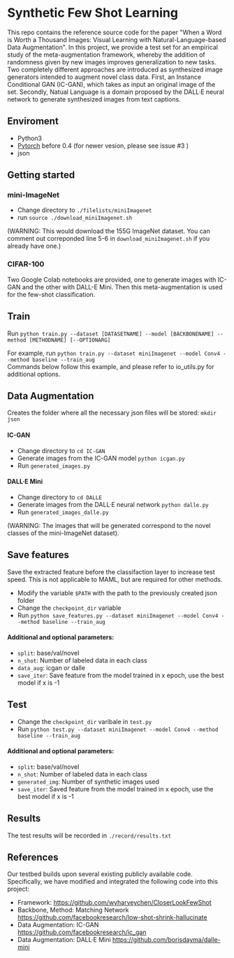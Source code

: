 # Synthetic Few Shot Learning
This repo contains the reference source code for the paper "When a Word is Worth a Thousand Images: Visual Learning with
Natural-Language-based Data Augmentation". In this project, we provide a test set for an empirical study of the meta-augmentation framework, whereby the addition of randomness given by new images improves generalization to new tasks.
Two completely different approaches are introduced as synthesized image generators intended to augment novel class data. First, an Instance Conditional GAN (IC-GAN), which takes as input an original image of the set. Secondly, Natual Language is a domain proposed by the DALL·E neural network to generate synthesized images from text captions.

## Enviroment
 - Python3
 - [Pytorch](http://pytorch.org/) before 0.4 (for newer vesion, please see issue #3 )
 - json

## Getting started

### mini-ImageNet
* Change directory to `./filelists/miniImagenet`
* run `source ./download_miniImagenet.sh` 

(WARNING: This would download the 155G ImageNet dataset. You can comment out correponded line 5-6 in `download_miniImagenet.sh` if you already have one.) 

### CIFAR-100
Two Google Colab notebooks are provided, one to generate images with IC-GAN and the other with DALL-E Mini. Then this meta-augmentation is used for the few-shot classification.


## Train
Run
```python train.py --dataset [DATASETNAME] --model [BACKBONENAME] --method [METHODNAME] [--OPTIONARG]```

For example, run `python train.py --dataset miniImagenet --model Conv4 --method baseline --train_aug`  
Commands below follow this example, and please refer to io_utils.py for additional options.

## Data Augmentation
Creates the folder where all the necessary json files will be stored: `mkdir json`
#### IC-GAN
* Change directory to ```cd IC-GAN ```
* Generate images from the IC-GAN model ```python icgan.py```
* Run ```generated_images.py```
#### DALL·E Mini
* Change directory to ```cd DALLE ```
* Generate images from the DALL·E neural network ```python dalle.py```
* Run ```generated_images_dalle.py```

(WARNING: The images that will be generated correspond to the novel classes of the mini-ImageNet dataset).

## Save features
Save the extracted feature before the classifaction layer to increase test speed. This is not applicable to MAML, but are required for other methods.
* Modify the variable `$PATH` with the path to the previously created json folder 
* Change the ```checkpoint_dir``` variable
* Run
```python save_features.py --dataset miniImagenet --model Conv4 --method baseline --train_aug```
#### Additional and optional parameters:
* `split`: base/val/novel
* `n_shot`: Number of labeled data in each class
* `data_aug`: icgan or dalle
* `save_iter`: Save feature from the model trained in x epoch, use the best model if x is -1

## Test
* Change the ```checkpoint_dir``` varibale in ```test.py```
* Run
```python test.py --dataset miniImagenet --model Conv4 --method baseline --train_aug```
#### Additional and optional parameters:
* `split`: base/val/novel
* `n_shot`: Number of labeled data in each class
* `generated_img`: Number of synthetic images used
* `save_iter`: Saved feature from the model trained in x epoch, use the best model if x is -1

## Results
The test results will be recorded in `./record/results.txt`

## References
Our testbed builds upon several existing publicly available code. Specifically, we have modified and integrated the following code into this project:

* Framework: https://github.com/wyharveychen/CloserLookFewShot
* Backbone, Method: Matching Network
https://github.com/facebookresearch/low-shot-shrink-hallucinate 
* Data Augmentation: IC-GAN
https://github.com/facebookresearch/ic_gan
* Data Augmentation: DALL·E Mini
https://github.com/borisdayma/dalle-mini
